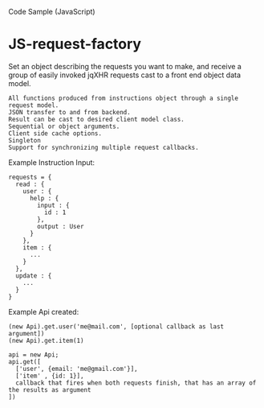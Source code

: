 Code Sample (JavaScript)


JS-request-factory
==================

Set an object describing the requests you want to make, and receive a group of easily invoked jqXHR requests cast to a front end object data model.

    All functions produced from instructions object through a single request model.
    JSON transfer to and from backend.
    Result can be cast to desired client model class.
    Sequential or object arguments.
    Client side cache options.
    Singleton
    Support for synchronizing multiple request callbacks.
    

Example Instruction Input:

    requests = {
      read : {
        user : {
          help : {
            input : {
              id : 1
            },
            output : User
          }
        },
        item : {
          ...
        }
      },
      update : {
        ...
      }
    }
    
Example Api created:

    (new Api).get.user('me@mail.com', [optional callback as last argument])
    (new Api).get.item(1)
    
    api = new Api;
    api.get([
      ['user', {email: 'me@gmail.com'}],
      ['item' , {id: 1}],
      callback that fires when both requests finish, that has an array of the results as argument
    ])
